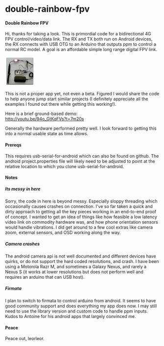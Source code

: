 # double-rainbow-fpv

#### Double Rainbow FPV

Hi, thanks for taking a look.  This is primordial code for a bidirectional 4G FPV control/video/data link.  The RX and TX both run on Android devices, the RX connects with USB OTG to an Arduino that outputs ppm to control a normal RC model.  A goal is an affordable simple long range digital FPV link.

![android app icon](android/ABCD/res/drawable-xhdpi/ic_launcher.png)

This is not a proper app yet, not even a beta.  Figured I would share the code to help anyone jump start similar projects (I definitely appreciate all the examples I found out there while getting this working!).

Here is a brief ground-based demo:  
http://youtu.be/94o_GtKqFVs?t=7m20s

Generally the hardware performed pretty well.  I look forward to getting this into a normal usable state as time allows.


#### Prereqs

This requires usb-serial-for-android which can also be found on github.  The android project.properties file will likely need to be adjusted to point at the relative location to which you clone usb-serial-for-android.


#### Notes

##### Its messy in here
Sorry, the code in here is beyond messy.  Especially sloppy threading which occasionally causes crashes on connection.  I've so far taken a quick and dirty approach to getting all the key pieces working in an end-to-end proof of concept.  I wanted to get an idea of things like how feasible a low latency video link on commodity hardware was, and how phone orientation sensors would handle vibrations.  I did get around to a few cool extras like camera zoom, external sensors, and OSD working along the way.

##### Camera crashes
The android camera api is not well documented and different devices have quirks, or do not support the hard coded resolutions, and crash.  I have been using a Motorola Razr M, and sometimes a Galaxy Nexus, and rarely a Nexus S (it works at lower resolutions but does not perform well and requires an arduino that can USB host).

##### Firmata
I plan to switch to firmata to control arduino from android.  It seems to have good community support and does everything my app does now.  I may still need to use the library version and custom code to handle ppm inputs.  Kudos to Antoine for his android apps that largely convinced me.


#### Peace
Peace out, leorleor.
